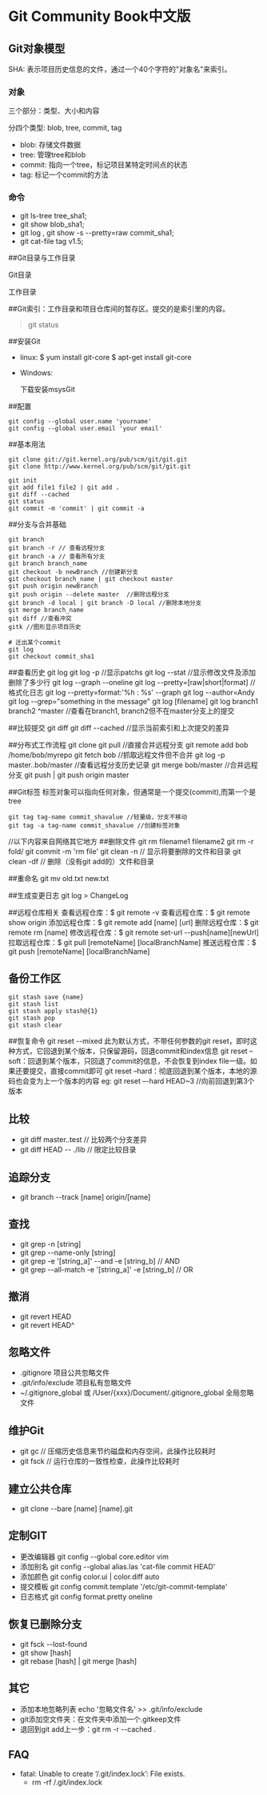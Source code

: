 Git Community Book中文版
============================

## Git对象模型

  SHA: 表示项目历史信息的文件，通过一个40个字符的"对象名"来索引。

### 对象

  三个部分：类型、大小和内容

  分四个类型: blob, tree, commit, tag

  * blob: 存储文件数据
  * tree: 管理tree和blob
  * commit: 指向一个tree，标记项目某特定时间点的状态
  * tag: 标记一个commit的方法

### 命令

  * git ls-tree tree_sha1; 
  * git show blob_sha1; 
  * git log , git show -s --pretty=raw commit_sha1;
  * git cat-file tag v1.5;
  
##Git目录与工作目录

  Git目录

  工作目录

##Git索引：工作目录和项目仓库间的暂存区。提交的是索引里的内容。
  
  > git status


##安装Git
  
  * linux:
    $ yum install git-core
    $ apt-get install git-core
  
  * Windows:
  
    下载安装msysGit

##配置
    
    git config --global user.name 'yourname'
    git config --global user.email 'your email'


##基本用法
  
    git clone git://git.kernel.org/pub/scm/git/git.git
    git clone http://www.kernel.org/pub/scm/git/git.git

    git init
    git add file1 file2 | git add .
    git diff --cached
    git status
    git commit -m 'commit' | git commit -a

##分支与合并基础

    git branch
    git branch -r // 查看远程分支
    git branch -a // 查看所有分支
    git branch branch_name
    git checkout -b newBranch //创建新分支
    git checkout branch_name | git checkout master
    git push origin newBranch
    git push origin --delete master  //删除远程分支
    git branch -d local | git branch -D local //删除本地分支
    git merge branch_name
    git diff //查看冲突
    gitk //图形显示项目历史
    
    # 迁出某个commit 
    git log
    git checkout commit_sha1 

##查看历史
    git log
    git log -p //显示patchs
    git log --stat //显示修改文件及添加删除了多少行
    git log --graph --oneline
    git log --pretty=[raw|short|format] //格式化日志
    git log --pretty=format:'%h : %s' --graph
    git log --author=Andy
    git log --grep="something in the message"
    git log [filename]
    git log branch1 branch2 ^master //查看在branch1, branch2但不在master分支上的提交
    
    
  

##比较提交
    git diff
    git diff --cached //显示当前索引和上次提交的差异

##分布式工作流程
    git clone
    git pull //直接合并远程分支
    git remote add bob /home/bob/myrepo
    git fetch bob //抓取远程文件但不合并
    git log -p master..bob/master //查看远程分支历史记录
    git merge bob/master //合并远程分支
    git push | git push origin master

##Git标签
   标签对象可以指向任何对象，但通常是一个提交(commit),而第一个是tree

    git tag tag-name commit_shavalue //轻量级，分支不移动
    git tag -a tag-name commit_shavalue //创建标签对象


//以下内容来自网络其它地方
##删除文件
    git rm filename1 filename2
    git rm -r fold/
    git commit -m 'rm file'
    git clean -n   // 显示将要删除的文件和目录
    git clean -df  // 删除（没有git add的）文件和目录
  
##重命名
    git mv old.txt new.txt

##生成变更日志
    git log > ChangeLog

##远程仓库相关
    查看远程仓库：$ git remote -v
    查看远程仓库：$ git remote show origin
    添加远程仓库：$ git remote add [name] [url]
    删除远程仓库：$ git remote rm [name]
    修改远程仓库：$ git remote set-url --push[name][newUrl]
    拉取远程仓库：$ git pull [remoteName] [localBranchName]
    推送远程仓库：$ git push [remoteName] [localBranchName]

## 备份工作区
    git stash save {name}
    git stash list
    git stash apply stash@{1}
    git stash pop
    git stash clear

##恢复命令
    git reset --mixed 此为默认方式，不带任何参数的git reset，即时这种方式，它回退到某个版本，只保留源码，回退commit和index信息
    git reset –soft：回退到某个版本，只回退了commit的信息，不会恢复到index file一级。如果还要提交，直接commit即可
    git reset –hard：彻底回退到某个版本，本地的源码也会变为上一个版本的内容
    eg: git reset –-hard HEAD~3 //向前回退到第3个版本

## 比较
* git diff master..test   // 比较两个分支差异
* git diff HEAD -- ./lib  // 限定比较目录

## 追踪分支
* git branch --track [name] origin/[name]

## 查找
* git grep -n [string]
* git grep --name-only [string]
* git grep -e '[string_a]' --and -e [string_b] // AND
* git grep --all-match -e '[string_a]' -e [string_b] // OR

## 撤消
* git revert HEAD
* git revert HEAD^

## 忽略文件
* .gitignore 项目公共忽略文件
* .git/info/exclude 项目私有忽略文件
* ~/.gitignore_global 或 /User/{xxx}/Document/.gitignore_global 全局忽略文件

## 维护Git
* git gc   // 压缩历史信息来节约磁盘和内存空间，此操作比较耗时
* git fsck // 运行仓库的一致性检查，此操作比较耗时

## 建立公共仓库
* git clone --bare [name] [name].git

## 定制GIT
* 更改编辑器 git config --global core.editor vim
* 添加别名 git config --global alias.las 'cat-file commit HEAD'
* 添加颜色 git config color.ui | color.diff auto
* 提交模板 git config commit.template '/etc/git-commit-template'
* 日志格式  git config format.pretty oneline

## 恢复已删除分支
* git fsck --lost-found
* git show [hash]
* git rebase [hash] | git merge [hash]

## 其它
* 添加本地忽略列表  echo '忽略文件名' >> .git/info/exclude
* git添加空文件夹：在文件夹中添加一个.gitkeep文件
* 退回到git add上一步：git rm -r --cached .


## FAQ
* fatal: Unable to create ‘/.git/index.lock’: File exists.
  - rm -rf /.git/index.lock